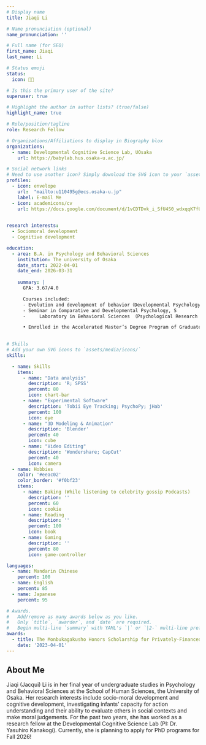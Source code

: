 ```yaml
---
# Display name
title: Jiaqi Li

# Name pronunciation (optional)
name_pronunciation: ''

# Full name (for SEO)
first_name: Jiaqi
last_name: Li

# Status emoji
status:
  icon: 👶🏻

# Is this the primary user of the site?
superuser: true

# Highlight the author in author lists? (true/false)
highlight_name: true

# Role/position/tagline
role: Research Fellow

# Organizations/Affiliations to display in Biography blox
organizations:
  - name: Developmental Cognitive Science Lab, UOsaka
    url: https://babylab.hus.osaka-u.ac.jp/

# Social network links
# Need to use another icon? Simply download the SVG icon to your `assets/media/icons/` folder.
profiles:
  - icon: envelope
    url:  "mailto:u110495g@ecs.osaka-u.jp"
    label: E-mail Me
  - icon: academicons/cv
    url: https://docs.google.com/document/d/1vCDTDvk_i_SfU4S0_wdxqqK7fUmmahpfSySXLn3YnB4/edit?tab=t.0
 

research interests:
  - Sociomoral development
  - Cognitive development

education:
  - area: B.A. in Psychology and Behavioral Sciences
    institution: The university of Osaka
    date_start: 2022-04-01
    date_end: 2026-03-31
 
    summary: |
      GPA: 3.67/4.0

      Courses included:
      - Evolution and development of behavior（Developmental Psychology）, S
      - Seminar in Comparative and Developmental Psychology, S
      - 	Laboratory in Behavioral Sciences （Psychological Research Methods), S

      •	Enrolled in the Accelerated Master’s Degree Program of Graduate School of Human Sciences
  

# Skills
# Add your own SVG icons to `assets/media/icons/`
skills:

  - name: Skills
    items:
      - name: "Data analysis"
        description: 'R; SPSS'
        percent: 80
        icon: chart-bar
      - name: "Experimental Software"
        description: 'Tobii Eye Tracking; PsychoPy; jHab'
        percent: 100
        icon: eye
      - name: "3D Modeling & Animation"
        description: 'Blender'
        percent: 40
        icon: cube
      - name: "Video Editing"
        description: 'Wondershare; CapCut'
        percent: 40
        icon: camera
  - name: Hobbies
    color: '#eeac02'
    color_border: '#f0bf23'
    items:
      - name: Baking (While listening to celebrity gossip Podcasts)
        description: ''
        percent: 60
        icon: cookie
      - name: Reading
        description: ''
        percent: 100
        icon: book
      - name: Gaming
        description: ''
        percent: 80
        icon: game-controller

languages:
  - name: Mandarin Chinese
    percent: 100
  - name: English
    percent: 85
  - name: Japanese
    percent: 95

# Awards.
#   Add/remove as many awards below as you like.
#   Only `title`, `awarder`, and `date` are required.
#   Begin multi-line `summary` with YAML's `|` or `|2-` multi-line prefix and indent 2 spaces below.
awards:
  - title: The Monbukagakusho Honors Scholarship for Privately-Financed International Students (JPY 576,000)
    date: '2023-04-01'
---
```


## About Me

Jiaqi (Jacqui) Li is in her final year of undergraduate studies in Psychology and Behavioral Sciences at the School of Human Sciences, the University of Osaka. Her research interests include socio-moral development and cognitive development, investigating infants’ capacity for action understanding and their ability to evaluate others in social contexts and make moral judgements. For the past two years, she has worked as a research fellow at the Developmental Cognitive Science Lab (PI: Dr. Yasuhiro Kanakogi). Currently, she is planning to apply for PhD programs for Fall 2026!
